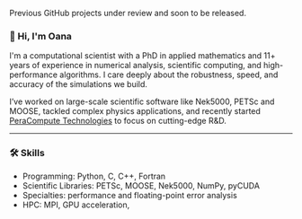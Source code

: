 Previous GitHub projects under review and soon to be released.

### 👋 Hi, I'm Oana

I'm a computational scientist with a PhD in applied mathematics and 11+ years of experience in numerical analysis, scientific computing, and high-performance algorithms. I care deeply about the robustness, speed, and accuracy of the simulations we build.

I’ve worked on large-scale scientific software like Nek5000, PETSc and MOOSE, tackled complex physics applications, and recently started [PeraCompute Technologies](https://peracompute.org) to focus on cutting-edge R&D.

---

### 🛠️ Skills

- Programming: Python, C, C++, Fortran
- Scientific Libraries: PETSc, MOOSE, Nek5000, NumPy, pyCUDA
- Specialties: performance and floating-point error analysis
- HPC: MPI, GPU acceleration, 

<!--
---

### 📌 Highlight Projects

Here are a few representative projects from my 100+ repos:

- 🔬 [pipeMeshNek](https://github.com/oanaoana/pipeMeshNek) – Mesh generation for pipe flows using Nek5000

> ✨ More on [github.com/oanaoana](https://github.com/oanaoana) or [peracompute.org](https://peracompute.org)

---
-->
